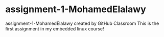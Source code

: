 # assignment-1-MohamedElalawy
assignment-1-MohamedElalawy created by GitHub Classroom
This is the first assignment in my embedded linux course!
